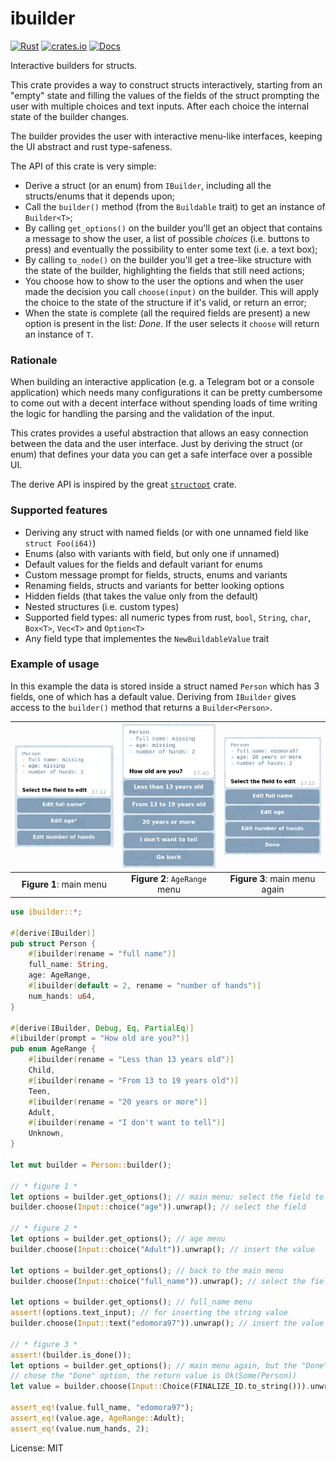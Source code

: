 # ibuilder

[![Rust](https://github.com/edomora97/ibuilder/workflows/Rust/badge.svg?branch=master)](https://github.com/edomora97/ibuilder/actions?query=workflow%3ARust)
[![crates.io](https://img.shields.io/crates/v/ibuilder.svg)](https://crates.io/crates/ibuilder)
[![Docs](https://docs.rs/ibuilder/badge.svg)](https://docs.rs/ibuilder)

Interactive builders for structs.

This crate provides a way to construct structs interactively, starting from an "empty" state
and filling the values of the fields of the struct prompting the user with multiple choices
and text inputs. After each choice the internal state of the builder changes.

The builder provides the user with interactive menu-like interfaces, keeping the UI abstract
and rust type-safeness.

The API of this crate is very simple:
- Derive a struct (or an enum) from `IBuilder`, including all the structs/enums that it depends
  upon;
- Call the `builder()` method (from the `Buildable` trait) to get an instance of `Builder<T>`;
- By calling `get_options()` on the builder you'll get an object that contains a message to show
  the user, a list of possible _choices_ (i.e. buttons to press) and eventually the possibility
  to enter some text (i.e. a text box);
- By calling `to_node()` on the builder you'll get a tree-like structure with the state of the
  builder, highlighting the fields that still need actions;
- You choose how to show to the user the options and when the user made the decision you call
  `choose(input)` on the builder. This will apply the choice to the state of the structure if
  it's valid, or return an error;
- When the state is complete (all the required fields are present) a new option is present in
  the list: _Done_. If the user selects it `choose` will return an instance of `T`.

### Rationale
When building an interactive application (e.g. a Telegram bot or a console application) which
needs many configurations it can be pretty cumbersome to come out with a decent interface
without spending loads of time writing the logic for handling the parsing and the validation of
the input.

This crates provides a useful abstraction that allows an easy connection between the data and
the user interface. Just by deriving the struct (or enum) that defines your data you can get a
safe interface over a possible UI.

The derive API is inspired by the great [`structopt`](https://docs.rs/structopt) crate.

### Supported features
- Deriving any struct with named fields (or with one unnamed field like `struct Foo(i64)`)
- Enums (also with variants with field, but only one if unnamed)
- Default values for the fields and default variant for enums
- Custom message prompt for fields, structs, enums and variants
- Renaming fields, structs and variants for better looking options
- Hidden fields (that takes the value only from the default)
- Nested structures (i.e. custom types)
- Supported field types: all numeric types from rust, `bool`, `String`, `char`, `Box<T>`,
  `Vec<T>` and `Option<T>`
- Any field type that implementes the `NewBuildableValue` trait

### Example of usage

In this example the data is stored inside a struct named `Person` which has 3 fields, one of
which has a default value. Deriving from `IBuilder` gives access to the `builder()` method that
returns a `Builder<Person>`.

![Figure 1](https://raw.githubusercontent.com/edomora97/ibuilder/8a4ad5d26fb508b8488b26c63fc9e5c80d51467c/docs/example1.png) |  ![Figure 2](https://raw.githubusercontent.com/edomora97/ibuilder/8a4ad5d26fb508b8488b26c63fc9e5c80d51467c/docs/example2.png) | ![Figure 3](https://raw.githubusercontent.com/edomora97/ibuilder/8a4ad5d26fb508b8488b26c63fc9e5c80d51467c/docs/example3.png)
:-------------------------:|:-------------------------:|:-------------------------:
**Figure 1**: main menu    |  **Figure 2**: `AgeRange` menu | **Figure 3**: main menu again

```rust
use ibuilder::*;

#[derive(IBuilder)]
pub struct Person {
    #[ibuilder(rename = "full name")]
    full_name: String,
    age: AgeRange,
    #[ibuilder(default = 2, rename = "number of hands")]
    num_hands: u64,
}

#[derive(IBuilder, Debug, Eq, PartialEq)]
#[ibuilder(prompt = "How old are you?")]
pub enum AgeRange {
    #[ibuilder(rename = "Less than 13 years old")]
    Child,
    #[ibuilder(rename = "From 13 to 19 years old")]
    Teen,
    #[ibuilder(rename = "20 years or more")]
    Adult,
    #[ibuilder(rename = "I don't want to tell")]
    Unknown,
}

let mut builder = Person::builder();

// * figure 1 *
let options = builder.get_options(); // main menu: select the field to edit
builder.choose(Input::choice("age")).unwrap(); // select the field

// * figure 2 *
let options = builder.get_options(); // age menu
builder.choose(Input::choice("Adult")).unwrap(); // insert the value

let options = builder.get_options(); // back to the main menu
builder.choose(Input::choice("full_name")).unwrap(); // select the field

let options = builder.get_options(); // full_name menu
assert!(options.text_input); // for inserting the string value
builder.choose(Input::text("edomora97")).unwrap(); // insert the value

// * figure 3 *
assert!(builder.is_done());
let options = builder.get_options(); // main menu again, but the "Done" option is available
// chose the "Done" option, the return value is Ok(Some(Person))
let value = builder.choose(Input::Choice(FINALIZE_ID.to_string())).unwrap().unwrap();

assert_eq!(value.full_name, "edomora97");
assert_eq!(value.age, AgeRange::Adult);
assert_eq!(value.num_hands, 2);
```

License: MIT

